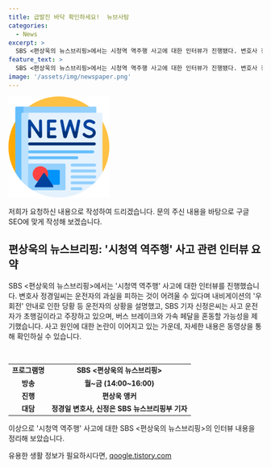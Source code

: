 ```yaml
---
title: 급발진 바닥 확인하세요!  뉴브사탐
categories:
  - News
excerpt: >
  SBS <편상욱의 뉴스브리핑>에서는 시청역 역주행 사고에 대한 인터뷰가 진행됐다. 변호사 정경일은 내비게이션의 우회전 안내 때문에 운전자가 과실을 피하기 어려웠을 것이라고 언급했고, SBS 기자 신정은은 사고 운전자의 주장을 전했다. 사고의 원인과 관련한 자세한 내용은 동영상으로 확인할 수 있다고 한다. (150자)
feature_text: >
  SBS <편상욱의 뉴스브리핑>에서는 시청역 역주행 사고에 대한 인터뷰가 진행됐다. 변호사 정경일은 내비게이션의 우회전 안내 때문에 운전자가 과실을 피하기 어려웠을 것이라고 언급했고, SBS 기자 신정은은 사고 운전자의 주장을 전했다. 사고의 원인과 관련한 자세한 내용은 동영상으로 확인할 수 있다고 한다. (150자)
image: '/assets/img/newspaper.png'
---
```


<p><img src="/assets/img/newspaper.png" alt="kimp 속보" /></p>

<p>저희가 요청하신 내용으로 작성하여 드리겠습니다. 문의 주신 내용을 바탕으로 구글 SEO에 맞게 작성해 보겠습니다.</p>

<h2 data-ke-size="size26">편상욱의 뉴스브리핑: '시청역 역주행' 사고 관련 인터뷰 요약</h2>

<p>SBS &lt;편상욱의 뉴스브리핑&gt;에서는 '시청역 역주행' 사고에 대한 인터뷰를 진행했습니다. 변호사 정경일씨는 운전자의 과실을 피하는 것이 어려울 수 있다며 내비게이션의 '우회전' 안내로 인한 당황 등 운전자의 상황을 설명했고, SBS 기자 신정은씨는 사고 운전자가 초행길이라고 주장하고 있으며, 버스 브레이크와 가속 페달을 혼동할 가능성을 제기했습니다. 사고 원인에 대한 논란이 이어지고 있는 가운데, 자세한 내용은 동영상을 통해 확인하실 수 있습니다.</p>

<p data-ke-size="size16">&nbsp;</p>

<table>
  <tbody>
    <tr>
      <td style="text-align: center; height: 17px;"><b>프로그램명</b></td>
      <td style="text-align: center; height: 17px;"><b>SBS <편상욱의 뉴스브리핑></b></td>
    </tr>
    <tr>
      <td style="text-align: center; height: 17px;"><b>방송</b></td>
      <td style="text-align: center; height: 17px;"><b>월~금 (14:00~16:00)</b></td>
    </tr>
    <tr>
      <td style="text-align: center; height: 17px;"><b>진행</b></td>
      <td style="text-align: center; height: 17px;"><b>편상욱 앵커</b></td>
    </tr>
    <tr>
      <td style="text-align: center; height: 17px;"><b>대담</b></td>
      <td style="text-align: center; height: 17px;"><b>정경일 변호사, 신정은 SBS 뉴스브리핑부 기자</b></td>
    </tr>
  </tbody>
</table>

<p data-ke-size="size16"></p>

<p>이상으로 '시청역 역주행' 사고에 대한 SBS &lt;편상욱의 뉴스브리핑&gt;의 인터뷰 내용을 정리해 보았습니다.</p>
유용한 생활 정보가 필요하시다면, <a href="https://qoogle.tistory.com" rel="dofollow">qoogle.tistory.com</a>


